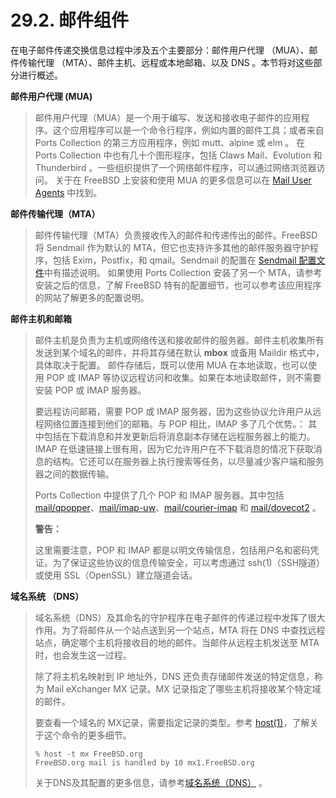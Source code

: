 # 29.2. 邮件组件

在电子邮件传递交换信息过程中涉及五个主要部分：邮件用户代理 （MUA）、邮件传输代理 （MTA）、邮件主机、远程或本地邮箱、以及 DNS 。本节将对这些部分进行概述。

**邮件用户代理 (MUA)**

> 邮件用户代理（MUA）是一个用于编写、发送和接收电子邮件的应用程序。这个应用程序可以是一个命令行程序，例如内置的邮件工具；或者来自 Ports Collection 的第三方应用程序，例如 mutt、alpine 或 elm 。
> 在 Ports Collection 中也有几十个图形程序，包括 Claws Mail、Evolution 和 Thunderbird 。一些组织提供了一个网络邮件程序，可以通过网络浏览器访问。
> 关于在 FreeBSD 上安装和使用 MUA 的更多信息可以在 [Mail User Agents](https://docs.freebsd.org/en/books/handbook/mail/#mail-agents) 中找到。

**邮件传输代理（MTA）**

> 邮件传输代理（MTA）负责接收传入的邮件和传递传出的邮件。FreeBSD 将 Sendmail 作为默认的 MTA，但它也支持许多其他的邮件服务器守护程序，包括 Exim，Postfix，和 qmail。Sendmail 的配置在 [Sendmail 配置文件](https://docs.freebsd.org/en/books/handbook/mail/#sendmail)中有描述说明。
> 如果使用 Ports Collection 安装了另一个 MTA，请参考安装之后的信息，了解 FreeBSD 特有的配置细节，也可以参考该应用程序的网站了解更多的配置说明。

**邮件主机和邮箱**

> 邮件主机是负责为主机或网络传送和接收邮件的服务器。邮件主机收集所有发送到某个域名的邮件，并将其存储在默认 **mbox** 或备用 Maildir 格式中，具体取决于配置。
> 邮件存储后，既可以使用 MUA 在本地读取，也可以使用 POP 或 IMAP 等协议远程访问和收集。如果在本地读取邮件，则不需要安装 POP 或 IMAP 服务器。
> 
> 要远程访问邮箱，需要 POP 或 IMAP 服务器，因为这些协议允许用户从远程网络位置连接到他们的邮箱。与 POP 相比，IMAP 多了几个优势。：
> 其中包括在下载消息和并发更新后将消息副本存储在远程服务器上的能力。IMAP 在低速链接上很有用，因为它允许用户在不下载消息的情况下获取消息的结构。它还可以在服务器上执行搜索等任务，以尽量减少客户端和服务器之间的数据传输。
> 
> Ports Collection 中提供了几个 POP 和 IMAP 服务器。其中包括 [mail/qpopper](https://cgit.freebsd.org/ports/tree/mail/qpopper/pkg-descr)、[mail/imap-uw](https://cgit.freebsd.org/ports/tree/mail/imap-uw/pkg-descr)、[mail/courier-imap](https://cgit.freebsd.org/ports/tree/mail/courier-imap/pkg-descr) 和 [mail/dovecot2](https://cgit.freebsd.org/ports/tree/mail/dovecot2/pkg-descr) 。
>
> **警告：**
> 
> 这里需要注意，POP 和 IMAP 都是以明文传输信息，包括用户名和密码凭证。为了保证这些协议的信息传输安全，可以考虑通过 ssh(1)（SSH隧道）或使用 SSL（OpenSSL）建立隧道会话。

**域名系统 （DNS）**

> 域名系统（DNS）及其命名的守护程序在电子邮件的传递过程中发挥了很大作用。为了将邮件从一个站点送到另一个站点，MTA 将在 DNS 中查找远程站点，确定哪个主机将接收目的地的邮件。当邮件从远程主机发送至 MTA 时，也会发生这一过程。
>
> 除了将主机名映射到 IP 地址外，DNS 还负责存储邮件发送的特定信息，称为 Mail eXchanger MX 记录。MX 记录指定了哪些主机将接收某个特定域的邮件。
>
> 要查看一个域名的 MX记录，需要指定记录的类型。参考 [host(1)](https://www.freebsd.org/cgi/man.cgi?query=host&sektion=1&format=html)，了解关于这个命令的更多细节。
>
> ```
> % host -t mx FreeBSD.org
> FreeBSD.org mail is handled by 10 mx1.FreeBSD.org
> ```
> 
> 关于DNS及其配置的更多信息，请参考[域名系统（DNS）](https://docs.freebsd.org/en/books/handbook/network-servers/index.html#network-dns) 。
